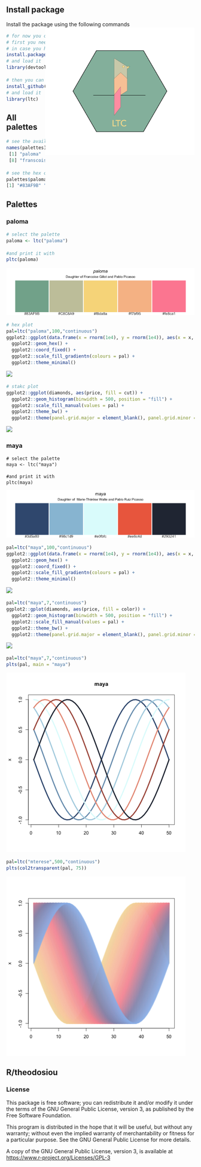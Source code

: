 ## Install package
Install the package using the following commands  <img align="right" src="ReadMEFigures/logo2.png" width=400>

```r
# for now you can install the developemental version
# first you need to install the devtools package 
# in case you have not already installed
install.packages("devtools") 
# and load it
library(devtools)

# then you can install the dev version of the ltc
install_github("loukesio/ltc_palettes")
# and load it
library(ltc)
```

## All palettes

```r
# see the available palettes
names(palettes)
 [1] "paloma"     "maya"       "dora"       "ploen"      "olga"       "mterese"    "gaby"      
 [8] "franscoise" "fernande"   "sylvie"     "crbhits"    "expevo"        

# see the hex code from each palette 
palettes$paloma
[1] "#83AF9B" "#C8C8A9" "#f8da8a" "#f7bf95" "#fe8ca1"
 ```

## Palettes
### paloma
```r
# select the palette
paloma <- ltc("paloma")

#and print it with 
pltc(paloma)
```
<img src="ReadMEFigures/paloma.png">

```r
# hex plot
pal=ltc("paloma",100,"continuous")
ggplot2::ggplot(data.frame(x = rnorm(1e4), y = rnorm(1e4)), aes(x = x, y = y)) +
  ggplot2::geom_hex() +
  ggplot2::coord_fixed() +
  ggplot2::scale_fill_gradientn(colours = pal) +
  ggplot2::theme_minimal()
```
<img src="ReadMEFigures/paloma_hex.png">

```r
# stakc plot
ggplot2::ggplot(diamonds, aes(price, fill = cut)) +
  ggplot2::geom_histogram(binwidth = 500, position = "fill") +
  ggplot2::scale_fill_manual(values = pal) +
  ggplot2::theme_bw() +
  ggplot2::theme(panel.grid.major = element_blank(), panel.grid.minor = element_blank())
```
<img src="ReadMEFigures/paloma_stack.png">

###
### maya

```
# select the palette
maya <- ltc("maya")

#and print it with 
pltc(maya)
```
<img src="ReadMEFigures/maya.png">

```r
pal=ltc("maya",100,"continuous")
ggplot2::ggplot(data.frame(x = rnorm(1e4), y = rnorm(1e4)), aes(x = x, y = y)) +
  ggplot2::geom_hex() +
  ggplot2::coord_fixed() +
  ggplot2::scale_fill_gradientn(colours = pal) +
  ggplot2::theme_minimal()
```
<img src="ReadMEFigures/maya_hex.png">

```r
pal=ltc("maya",7,"continuous")
ggplot2::gplot(diamonds, aes(price, fill = color)) +
  ggplot2::geom_histogram(binwidth = 500, position = "fill") +
  ggplot2::scale_fill_manual(values = pal) +
  ggplot2::theme_bw() +
  ggplot2::theme(panel.grid.major = element_blank(), panel.grid.minor = element_blank())
```
  
<img src="ReadMEFigures/maya_stack.png">

```r
pal=ltc("maya",7,"continuous")
plts(pal, main = "maya")
```
  
<img src="ReadMEFigures/maya_sinus.png">

```r
pal=ltc("mterese",500,"continuous")
plts(col2transparent(pal, 75))
```

<img src="ReadMEFigures/mterese_sinus_transparent.png">

## R/theodosiou

### License

This package is free software; you can redistribute it and/or modify it
under the terms of the GNU General Public License, version 3, as
published by the Free Software Foundation.

This program is distributed in the hope that it will be useful, but
without any warranty; without even the implied warranty of
merchantability or fitness for a particular purpose.  See the GNU
General Public License for more details.

A copy of the GNU General Public License, version 3, is available at
<https://www.r-project.org/Licenses/GPL-3>
